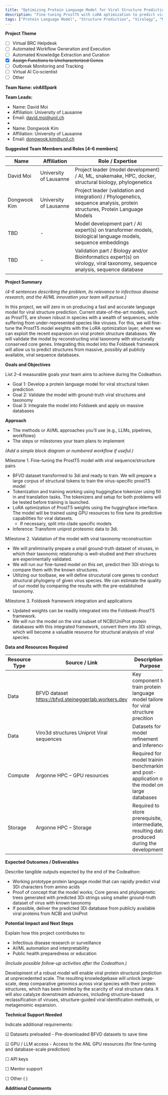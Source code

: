 ```yaml
---
title: "Optimizing Protein Language Model for Viral Structure Prediction"
description: "Fine-tuning ProstT5 with LoRA optimization to predict viral protein structures at scale, integrating with Foldseek for massive database analysis"
tags: ["Protein Language Model", "Structure Prediction", "Virology", "Machine Learning"]
---
```


**Project Theme**

- [ ] Virtual BRC Helpdesk  
- [ ] Automated Workflow Generation and Execution  
- [ ] Automated Knowledge Extraction and Curation  
- [x] ~~Assign Functions to Uncharacterized Genes~~  
- [ ] Outbreak Monitoring and Tracking  
- [ ] Virtual AI Co‑scientist  
- [ ] Other

**Team Name: *virAllSpark***

**Team Leads:** 

* Name: David Moi  
* Affiliation: University of Lausanne  
* Email: david.moi@unil.ch  
*   
* Name: Dongwook Kim  
* Affiliation: University of Lausanne  
* Email: dongwook.kim@unil.ch

**Suggested Team Members and Roles \[4-6 members\]**

| Name | Affiliation | Role / Expertise |
| ----- | ----- | ----- |
| David Moi | University of Lausanne | Project leader (model development) / AI, ML, snakemake, HPC, docker, structural biology, phylogenetics |
| Dongwook Kim | University of Lausanne | Project leader (validation and integration) / Phylogenetics, sequence analysis, protein structures, Protein Language Models |
| TBD | \- | Model development part / AI expert(s) on transformer models, biological language models, sequence embeddings |
| TBD | \- | Validation part / Biology and/or Bioinformatics expert(s) on virology, viral taxonomy, sequence analysis, sequence database |

**Project Summary**

*(4-6 sentences describing the problem, its relevance to infectious disease research, and the AI/ML innovation your team will pursue.)*

In this project, we will zero in on producing a fast and accurate language model for viral structure prediction. Current state-of-the-art models, such as ProstT5, are shown robust in species with a wealth of sequences, while suffering from under-represented species like viruses. For this, we will fine-tune the ProstT5 model weights with the LoRA optimization layer, where we can exploit the recent expansion on viral protein structure databases. We will validate the model by reconstructing viral taxonomy with structurally conserved core genes. Integrating this model into the Foldseek framework will allow us to predict structures from massive, possibly all publicly available, viral sequence databases.

**Goals and Objectives**

List 2–4 measurable goals your team aims to achieve during the Codeathon.

* Goal 1: Develop a protein language model for viral structural token prediction  
* Goal 2: Validate the model with ground-truth viral structures and taxonomy  
* Goal 3: Integrate the model into Foldseek and apply on massive databases

**Approach**

* The methods or AI/ML approaches you’ll use (e.g., LLMs, pipelines, workflows)  
* The steps or milestones your team plans to implement

*(Add a simple block diagram or numbered workflow if useful.)*

Milestone 1\. Fine-tuning the ProstT5 model with viral sequence/structure pairs

* BFVD dataset transformed to 3di and ready to train. We will prepare a large corpus of structural tokens to train the virus-specific prostT5 model  
* Tokenization and training working using huggingface tokenizer using fill in and translation tasks. The tokenizers and setup for both problems will be tested before training is launched.  
* LoRA optimization of ProstT5 weights using the huggingface interface. The model will be trained using GPU resources to fine tune its predictive capabilities for viral datasets.  
  * If necessary, split into clade specific models   
* Inference: Transform uniprot proteomic data to 3di.

Milestone 2\. Validation of the model with viral taxonomy reconstruction

* We will preliminarily prepare a small ground-truth dataset of viruses, in which their taxonomic relationship is well-studied and their structures are experimentally validated.  
* We will run our fine-tuned model on this set, predict their 3Di strings to compare them with the known structures.  
* Utilizing our toolbase, we will define strucutural core genes to conduct structural phylogeny of given virus species. We can estimate the quality of our model by comparing the results with the pre-established taxonomy.

Milestone 3\. Foldseek framework integration and applications

* Updated weights can be readily integrated into the Foldseek-ProstT5 framework.  
* We will run the model on the viral subset of NCBI/UniProt protein databases with this integrated framework, convert them into 3Di strings, which will become a valuable resource for structural analysis of viral species.

**Data and Resources Required**

| Resource Type | Source / Link | Description / Purpose |
| ----- | ----- | ----- |
| Data | BFVD dataset https://bfvd.steineggerlab.workers.dev | Key component to train protein language model tailored for viral structure precition  |
| Data | Viro3d structures Uniprot Viral sequences | Datasets for model refinement and inference |
| Compute | Argonne HPC – GPU resources | Required for model training, benchmarking, and post-application of the model on large databases |
| Storage | Argonne HPC – Storage | Required to store prerequisite, intermediate, resulting data produced during the development |

**Expected Outcomes / Deliverables**

Describe tangible outputs expected by the end of the Codeathon:

* Working prototype protein language model that can rapidly predict viral 3Di characters from amino acids  
* Proof of concept that the model works; Core genes and phylogenetic trees generated with predicted 3Di strings using smaller ground-truth dataset of virus with known taxonomy  
* If possible, deliver the predicted 3Di database from publicly available viral proteins from NCBI and UniProt

**Potential Impact and Next Steps**

Explain how this project contributes to:

* Infectious disease research or surveillance  
* AI/ML automation and interpretability  
* Public health preparedness or education

*(Include possible follow-up activities after the Codeathon.)*

Development of a robust model will enable viral protein structural prediction at unprecedented scale. The resulting knowledgebase will unlock large-scale, deep comparative genomics across viral species with their protein structures, which has been limited by the scarcity of viral structure data. It will also catalyze downstream advances, including structure-based reclassification of viruses, structure-guided viral identification methods, or metagenomic expansion.

**Technical Support Needed**

Indicate additional requirements:

☑ Datasets preloaded \- Pre-downloaded BFVD datasets to save time  

☑ GPU / LLM access \- Access to the ANL GPU resources (for fine-tuning and database-scale prediction)  

☐ API keys  

☐ Mentor support  

☐ Other ( )

**Additional Comments**

